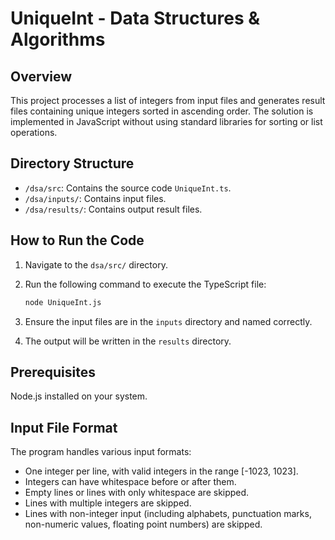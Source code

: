 # UniqueInt - Data Structures & Algorithms

## Overview

This project processes a list of integers from input files and generates result files containing unique integers sorted in ascending order. The solution is implemented in JavaScript without using standard libraries for sorting or list operations.

## Directory Structure

- `/dsa/src`: Contains the source code `UniqueInt.ts`.
- `/dsa/inputs/`: Contains input files.
- `/dsa/results/`: Contains output result files.

## How to Run the Code

1. Navigate to the `dsa/src/` directory.
2. Run the following command to execute the TypeScript file:

   ```bash
   node UniqueInt.js
   ```

3. Ensure the input files are in the `inputs` directory and named correctly.
4. The output will be written in the `results` directory.

## Prerequisites

Node.js installed on your system.

## Input File Format

The program handles various input formats:

- One integer per line, with valid integers in the range [-1023, 1023].
- Integers can have whitespace before or after them.
- Empty lines or lines with only whitespace are skipped.
- Lines with multiple integers are skipped.
- Lines with non-integer input (including alphabets, punctuation marks, non-numeric values, floating point numbers) are skipped.
